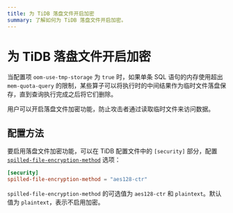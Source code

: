 ```yaml
---
title: 为 TiDB 落盘文件开启加密
summary: 了解如何为 TiDB 落盘文件开启加密。
---
```


# 为 TiDB 落盘文件开启加密

当配置项 `oom-use-tmp-storage` 为 `true` 时，如果单条 SQL 语句的内存使用超出 `mem-quota-query` 的限制，某些算子可以将执行时的中间结果作为临时文件落盘保存，直到查询执行完成之后将它们删除。

用户可以开启落盘文件加密功能，防止攻击者通过读取临时文件来访问数据。

## 配置方法

要启用落盘文件加密功能，可以在 TiDB 配置文件中的 `[security]` 部分，配置 [`spilled-file-encryption-method`](/tidb-configuration-file.md#spilled-file-encryption-method) 选项：

```toml
[security]
spilled-file-encryption-method = "aes128-ctr"
```

`spilled-file-encryption-method` 的可选值为 `aes128-ctr` 和 `plaintext`。默认值为 `plaintext`，表示不启用加密。
